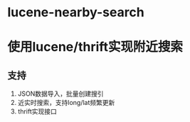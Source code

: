 lucene-nearby-search
====================

# 使用lucene/thrift实现附近搜索

## 支持
1. JSON数据导入，批量创建搜引
2. 近实时搜索，支持long/lat频繁更新
3. thrift实现接口

